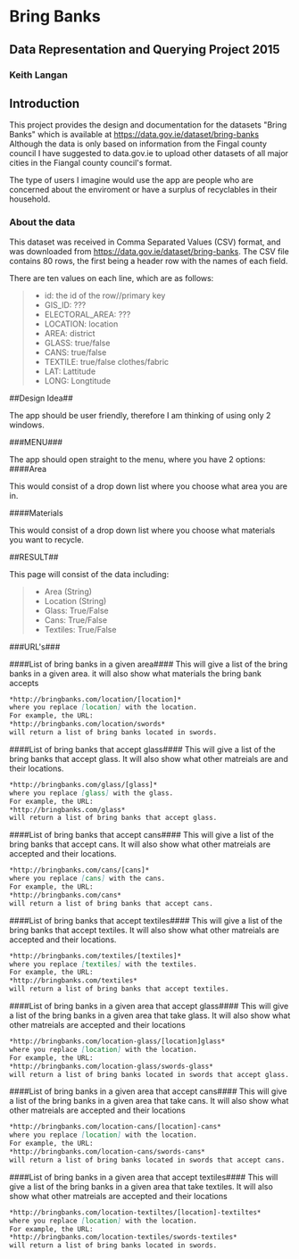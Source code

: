 # Bring Banks

## Data Representation and Querying Project 2015

### Keith Langan

## Introduction

This project provides the design and documentation for the datasets "Bring Banks"
which is available at https://data.gov.ie/dataset/bring-banks
Although the data is only based on information from the Fingal county council I have suggested to data.gov.ie to upload other datasets of all major cities in the Fiangal county council's format.

The type of users I imagine would use the app are people who are concerned about the enviroment or have a surplus of recyclables in their household.

### About the data

This dataset was received in Comma Separated Values (CSV) format, and was downloaded from https://data.gov.ie/dataset/bring-banks.
The CSV file contains 80 rows, the first being a header row with the names of each field.

There are ten values on each line, which are as follows:

>    * id: the id of the row//primary key
>    * GIS_ID: ???
>    * ELECTORAL_AREA: ???
>    * LOCATION: location
>    * AREA: district
>    * GLASS: true/false
>    * CANS: true/false
>    * TEXTILE: true/false clothes/fabric
>    * LAT: Lattitude
>    * LONG: Longtitude

##Design Idea##

The app should be user friendly, therefore I am thinking of using only 2 windows. 

###MENU###

The app should open straight to the menu, where you have 2 options:
####Area
 
This would consist of a drop down list where you choose what area you are in.
 
####Materials

This would consist of a drop down list where you choose what materials you want to recycle.

##RESULT##

This page will consist of the data including:

>    * Area (String)
>    * Location (String)
>    * Glass: True/False
>    * Cans: True/False
>    * Textiles: True/False

###URL's###

####List of bring banks in a given area####
This will give a list of the bring banks in a given area. it will also show what materials the bring bank accepts

```markdown
*http://bringbanks.com/location/[location]*
where you replace [location] with the location.
For example, the URL:
*http://bringbanks.com/location/swords*
will return a list of bring banks located in swords.
```

####List of bring banks that accept glass####
This will give a list of the bring banks that accept glass. It will also show what other matreials are and their locations.

```markdown
*http://bringbanks.com/glass/[glass]*
where you replace [glass] with the glass.
For example, the URL:
*http://bringbanks.com/glass*
will return a list of bring banks that accept glass.
```

####List of bring banks that accept cans####
This will give a list of the bring banks that accept cans. It will also show what other matreials are accepted and their locations.

```markdown
*http://bringbanks.com/cans/[cans]*
where you replace [cans] with the cans.
For example, the URL:
*http://bringbanks.com/cans*
will return a list of bring banks that accept cans.
```

####List of bring banks that accept textiles####
This will give a list of the bring banks that accept textiles. It will also show what other matreials are accepted and their locations.

```markdown
*http://bringbanks.com/textiles/[textiles]*
where you replace [textiles] with the textiles.
For example, the URL:
*http://bringbanks.com/textiles*
will return a list of bring banks that accept textiles.
```

####List of bring banks in a given area that accept glass####
This will give a list of the bring banks in a given area that take glass. It will also show what other matreials are accepted and their locations

```markdown
*http://bringbanks.com/location-glass/[location]glass*
where you replace [location] with the location.
For example, the URL:
*http://bringbanks.com/location-glass/swords-glass*
will return a list of bring banks located in swords that accept glass.
```

####List of bring banks in a given area that accept cans####
This will give a list of the bring banks in a given area that take cans. It will also show what other matreials are accepted and their locations

```markdown
*http://bringbanks.com/location-cans/[location]-cans*
where you replace [location] with the location.
For example, the URL:
*http://bringbanks.com/location-cans/swords-cans*
will return a list of bring banks located in swords that accept cans.
```

####List of bring banks in a given area that accept textiles####
This will give a list of the bring banks in a given area that take textiles. It will also show what other matreials are accepted and their locations

```markdown
*http://bringbanks.com/location-textiltes/[location]-textiltes*
where you replace [location] with the location.
For example, the URL:
*http://bringbanks.com/location-textiles/swords-textiles*
will return a list of bring banks located in swords.
```

